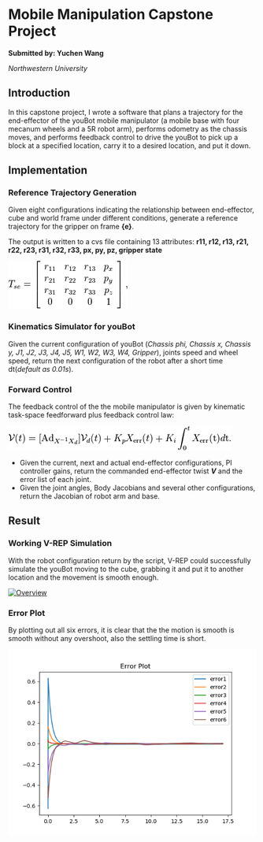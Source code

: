 # Mobile Manipulation Capstone Project
**Submitted by: Yuchen Wang**

*Northwestern University*

## Introduction
In this capstone project, I wrote a software that plans a trajectory for the end-effector of the youBot mobile manipulator (a mobile base with four mecanum wheels and a 5R robot arm), performs odometry as the chassis moves, and performs feedback control to drive the youBot to pick up a block at a specified location, carry it to a desired location, and put it down.

## Implementation
### Reference Trajectory Generation
Given eight configurations indicating the relationship between end-effector, cube and world frame under different conditions, generate a reference trajectory for the gripper on frame **{e}**.

The output is written to a cvs file containing 13 attributes: **r11, r12, r13, r21, r22, r23, r31, r32, r33, px, py, pz, gripper state**

![Tse](results/Tse.png)

### Kinematics Simulator for youBot
Given the current configuration of youBot (*Chassis phi, Chassis x, Chassis y, J1, J2, J3, J4, J5, W1, W2, W3, W4, Gripper*), joints speed and wheel speed, return the next configuration of the robot after a short time dt(*default as 0.01s*).

### Forward Control
The feedback control of the the mobile manipulator is given by kinematic task-space feedforward plus feedback control law:

![control](results/control_law.png)

* Given the current, next and actual end-effector configurations, PI controller gains, return the commanded end-effector twist ***V*** and the error list of each joint.
* Given the joint angles, Body Jacobians and several other configurations, return the Jacobian of robot arm and base.

## Result
### Working V-REP Simulation
With the robot configuration return by the script, V-REP could successfully simulate the youBot moving to the cube, grabbing it and put it to another location and the movement is smooth enough.

[![Overview](https://img.youtube.com/vi/u4-wIAu_VUQ/0.jpg)](https://www.youtube.com/watch?v=u4-wIAu_VUQ)

### Error Plot
By plotting out all six errors, it is clear that the the motion is smooth is smooth without any overshoot, also the settling time is short.

![error](results/error_plots.png)
